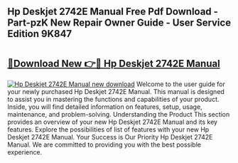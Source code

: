 ## Hp Deskjet 2742E Manual Free Pdf Download - Part-pzK New Repair Owner Guide - User Service Edition 9K847

# <h2><a href="http://bc287.oget.top/?id=Hp+Deskjet+2742E+Manual">🔗Download New 👉🔴 Hp Deskjet 2742E Manual</a></h2>

[![Hp Deskjet 2742E Manual new download](https://i.imgur.com/5g1atiW.png)](http://bc287.oget.top/?id=Hp+Deskjet+2742E+Manual)
Welcome to the user guide for your newly purchased Hp Deskjet 2742E Manual. This manual is designed to assist you in mastering the functions and capabilities of your product. Inside, you will find detailed information on features, setup, usage, maintenance, and problem-solving. Understanding the Product This section provides an overview of your new Hp Deskjet 2742E Manual and its key features. Explore the possibilities of list of features with your new Hp Deskjet 2742E Manual. Your Success is Our Priority Hp Deskjet 2742E Manual. We are committed to providing you with the best possible experience.
